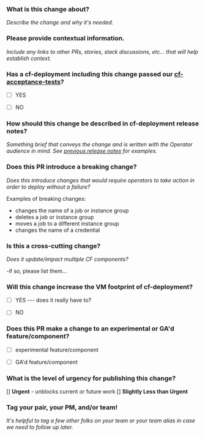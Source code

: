 ### What is this change about?

_Describe the change and why it's needed._


### Please provide contextual information.

_Include any links to other PRs, stories, slack discussions, etc... that will help establish context._



### Has a cf-deployment including this change passed our [cf-acceptance-tests](https://github.com/cloudfoundry/cf-acceptance-tests)?

- [ ] YES 
- [ ] NO



### How should this change be described in cf-deployment release notes?

_Something brief that conveys the change and is written with the Operator audience in mind. 
See [previous release notes](https://github.com/cloudfoundry/cf-deployment/releases) for examples._



### Does this PR introduce a breaking change? 

_Does this introduce changes that would require operators to take action in order to deploy without a failure?_

Examples of breaking changes:
- changes the name of a job or instance group
- deletes a job or instance group
- moves a job to a different instance group
- changes the name of a credential



### Is this a cross-cutting change? 

_Does it update/impact multiple CF components?_

-if so, please list them...



### Will this change increase the VM footprint of cf-deployment?

- [ ] YES --- does it really have to?
- [ ] NO


### Does this PR make a change to an experimental or GA'd feature/component?

- [ ] experimental feature/component
- [ ] GA'd feature/component



### What is the level of urgency for publishing this change?

[] **Urgent** - unblocks current or future work
[] **Slightly Less than Urgent**


### Tag your pair, your PM, and/or team!
_It's helpful to tag a few other folks on your team or your team alias in case we need to follow up later._
